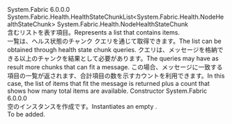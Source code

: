 <Type Name="NodeHealthStateChunkList" FullName="System.Fabric.Health.NodeHealthStateChunkList">
  <TypeSignature Language="C#" Value="public sealed class NodeHealthStateChunkList : System.Fabric.Health.HealthStateChunkList&lt;System.Fabric.Health.NodeHealthStateChunk&gt;" />
  <TypeSignature Language="ILAsm" Value=".class public auto ansi sealed beforefieldinit NodeHealthStateChunkList extends System.Fabric.Health.HealthStateChunkList`1&lt;class System.Fabric.Health.NodeHealthStateChunk&gt;" />
  <TypeSignature Language="DocId" Value="T:System.Fabric.Health.NodeHealthStateChunkList" />
  <TypeSignature Language="VB.NET" Value="Public NotInheritable Class NodeHealthStateChunkList&#xA;Inherits HealthStateChunkList(Of NodeHealthStateChunk)" />
  <TypeSignature Language="F#" Value="type NodeHealthStateChunkList = class&#xA;    inherit HealthStateChunkList&lt;NodeHealthStateChunk&gt;" />
  <AssemblyInfo>
    <AssemblyName>System.Fabric</AssemblyName>
    <AssemblyVersion>6.0.0.0</AssemblyVersion>
  </AssemblyInfo>
  <Base>
    <BaseTypeName>System.Fabric.Health.HealthStateChunkList&lt;System.Fabric.Health.NodeHealthStateChunk&gt;</BaseTypeName>
    <BaseTypeArguments>
      <BaseTypeArgument TypeParamName="T">System.Fabric.Health.NodeHealthStateChunk</BaseTypeArgument>
    </BaseTypeArguments>
  </Base>
  <Interfaces />
  <Docs>
    <summary>
            <span data-ttu-id="20f35-101">含むリストを表す<see cref="T:System.Fabric.Health.NodeHealthStateChunk" />項目。</span><span class="sxs-lookup"><span data-stu-id="20f35-101">Represents a list that contains <see cref="T:System.Fabric.Health.NodeHealthStateChunk" /> items.</span></span>
            </summary>
    <remarks><span data-ttu-id="20f35-102">一覧は、ヘルス状態のチャンク クエリを通じて取得できます。</span><span class="sxs-lookup"><span data-stu-id="20f35-102">The list can be obtained through health state chunk queries.</span></span> <span data-ttu-id="20f35-103">クエリは、メッセージを格納できる以上のチャンクを結果として必要があります。</span><span class="sxs-lookup"><span data-stu-id="20f35-103">The queries may have as result more chunks that can fit a message.</span></span>
            <span data-ttu-id="20f35-104">この場合、メッセージに一致する項目の一覧が返されます、合計項目の数を示すカウントを利用できます。</span><span class="sxs-lookup"><span data-stu-id="20f35-104">In this case, the list of items that fit the message is returned plus a count that shows how many total items are available.</span></span></remarks>
  </Docs>
  <Members>
    <Member MemberName=".ctor">
      <MemberSignature Language="C#" Value="public NodeHealthStateChunkList ();" />
      <MemberSignature Language="ILAsm" Value=".method public hidebysig specialname rtspecialname instance void .ctor() cil managed" />
      <MemberSignature Language="DocId" Value="M:System.Fabric.Health.NodeHealthStateChunkList.#ctor" />
      <MemberSignature Language="VB.NET" Value="Public Sub New ()" />
      <MemberType>Constructor</MemberType>
      <AssemblyInfo>
        <AssemblyName>System.Fabric</AssemblyName>
        <AssemblyVersion>6.0.0.0</AssemblyVersion>
      </AssemblyInfo>
      <Parameters />
      <Docs>
        <summary>
            <span data-ttu-id="20f35-105">空のインスタンスを作成<see cref="T:System.Fabric.Health.NodeHealthStateChunkList" />です。</span><span class="sxs-lookup"><span data-stu-id="20f35-105">Instantiates an empty <see cref="T:System.Fabric.Health.NodeHealthStateChunkList" />.</span></span>
            </summary>
        <remarks>To be added.</remarks>
      </Docs>
    </Member>
  </Members>
</Type>